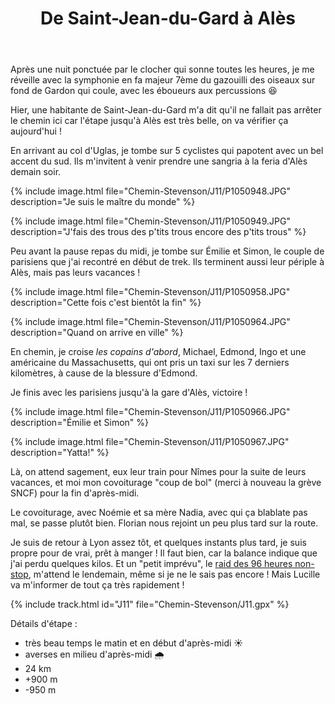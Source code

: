 ﻿---
title: "De Saint-Jean-du-Gard à Alès"
permalink: /Chemin-Stevenson/J11/
sidebar:
  nav: "chemin_stevenson"
enable_tracks: true
---

Après une nuit ponctuée par le clocher qui sonne toutes les heures, je me réveille avec la symphonie en fa majeur 7ème du gazouilli des oiseaux sur fond de Gardon qui coule, avec les éboueurs aux percussions :laughing:

Hier, une habitante de Saint-Jean-du-Gard m'a dit qu'il ne fallait pas arrêter le chemin ici car l'étape jusqu'à Alès est très belle, on va vérifier ça aujourd'hui !

En arrivant au col d'Uglas, je tombe sur 5 cyclistes qui papotent avec un bel accent du sud. Ils m'invitent à venir prendre une sangria à la feria d'Alès demain soir.

{% include image.html file="Chemin-Stevenson/J11/P1050948.JPG" description="Je suis le maître du monde" %}

{% include image.html file="Chemin-Stevenson/J11/P1050949.JPG" description="J'fais des trous des p'tits trous encore des p'tits trous" %}

Peu avant la pause repas du midi, je tombe sur Émilie et Simon, le couple de parisiens que j'ai recontré en début de trek. Ils terminent aussi leur périple à Alès, mais pas leurs vacances !

{% include image.html file="Chemin-Stevenson/J11/P1050958.JPG" description="Cette fois c'est bientôt la fin" %}

{% include image.html file="Chemin-Stevenson/J11/P1050964.JPG" description="Quand on arrive en ville" %}

En chemin, je croise *les copains d'abord*, Michael, Edmond, Ingo et une américaine du Massachusetts, qui ont pris un taxi sur les 7 derniers kilomètres, à cause de la blessure d'Edmond.

Je finis avec les parisiens jusqu'à la gare d'Alès, victoire !

{% include image.html file="Chemin-Stevenson/J11/P1050966.JPG" description="Émilie et Simon" %}

{% include image.html file="Chemin-Stevenson/J11/P1050967.JPG" description="Yatta!" %}

Là, on attend sagement, eux leur train pour Nîmes pour la suite de leurs vacances, et moi mon covoiturage "coup de bol" (merci à nouveau la grève SNCF) pour la fin d'après-midi.

Le covoiturage, avec Noémie et sa mère Nadia, avec qui ça blablate pas mal, se passe plutôt bien. Florian nous rejoint un peu plus tard sur la route.

Je suis de retour à Lyon assez tôt, et quelques instants plus tard, je suis propre pour de vrai, prêt à manger !
Il faut bien, car la balance indique que j'ai perdu quelques kilos. Et un "petit imprévu", le [raid des 96 heures non-stop](/96h/J1/), m'attend le lendemain, même si je ne le sais pas encore ! Mais Lucille va m'informer de tout ça très rapidement !

{% include track.html id="J11" file="Chemin-Stevenson/J11.gpx" %}

Détails d'étape :
* très beau temps le matin et en début d'après-midi :sunny:
* averses en milieu d'après-midi :cloud_with_rain:
* 24 km
* +900 m
* -950 m
